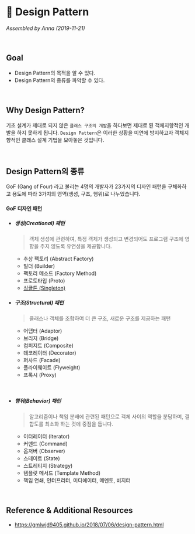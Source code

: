 # 🍐 Design Pattern

*Assembled by Anna (2019-11-21)*

<br/>

## Goal

- Design Pattern의 목적을 알 수 있다.
- Design Pattern의 종류를 파악할 수 있다.

<br/>

## Why Design Pattern? 

기초 설계가 제대로 되지 않은 `클래스 구조의 개발`을 하다보면 제대로 된 객체지향적인 개발을 하지 못하게 됩니다. `Design Pattern`은 이러한 상황을 미연에 방지하고자 객체지향적인 클래스 설계 기법을 모아놓은 것입니다.

<br/>

## Design Pattern의 종류

GoF (Gang of Four) 라고 불리는 4명의 개발자가 23가지의 디자인 패턴을 구체화하고 용도에 따라 3가지의 영역(생성, 구조, 행위)로 나누었습니다.

#### GoF 디자인 패턴

* ##### 생성(Creational) 패턴

  > 객체 생성에 관련하여, 특정 객체가 생성되고 변경되어도 프로그램 구조에 영향을 주지 않도록 유연성을 제공합니다.

  * 추상 팩토리 (Abstract Factory)
  * 빌더 (Builder)
  * 팩토리 메소드 (Factory Method)
  * 프로토타입 (Proto)
  * [싱글톤 (Singleton)](https://github.com/ahlim721/tech-refrigerator/blob/master/Design%20Pattern/Singleton%20Pattern.md)
    

* ##### 구조(Structural) 패턴

  > 클래스나 객체를 조합하여 더 큰 구조, 새로운 구조를 제공하는 패턴

  * 어댑터 (Adaptor)
  * 브리지 (Bridge)
  * 컴퍼지트 (Composite)
  * 데코레이터 (Decorator)
  * 퍼사드 (Facade)
  * 플라이웨이트 (Flyweight)
  * 프록시 (Proxy)
    
<br/>

* ##### 행위(Behavior) 패턴

  > 알고리즘이나 책임 분배에 관련된 패턴으로 객체 사이의 역할을 분담하며, 결합도를 최소화 하는 것에 중점을 둡니다.

  * 이터레이터 (Iterator)
  * 커맨드 (Command)
  * 옵저버 (Observer)
  * 스테이트 (State)
  * 스트레티지 (Strategy)
  * 템플릿 메서드 (Template Method)
  * 책임 연쇄, 인터프리터, 미디에이터, 메멘토, 비지터

<br/>

## Reference & Additional Resources

- <https://gmlwjd9405.github.io/2018/07/06/design-pattern.html>



 

